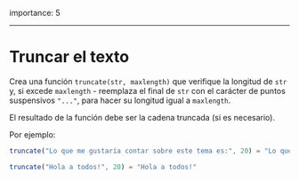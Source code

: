 importance: 5

---

# Truncar el texto

Crea una función `truncate(str, maxlength)` que verifique la longitud de `str` y, si excede `maxlength` - reemplaza el final de `str` con el carácter de puntos suspensivos `"..."`, para hacer su longitud igual a `maxlength`.

El resultado de la función debe ser la cadena truncada (si es necesario).

Por ejemplo:

```js
truncate("Lo que me gustaría contar sobre este tema es:", 20) = "Lo que me gustaría c…"

truncate("Hola a todos!", 20) = "Hola a todos!"
```
